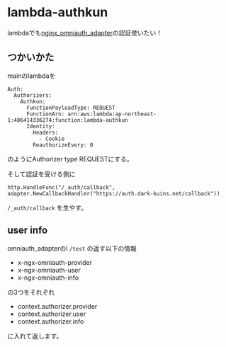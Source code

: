 # lambda-authkun
lambdaでも[nginx_omniauth_adapter](https://github.com/sorah/nginx_omniauth_adapter)の認証使いたい！

## つかいかた

mainのlambdaを

```
Auth:
  Authorizers:
    Authkun:
      FunctionPayloadType: REQUEST
      FunctionArn: arn:aws:lambda:ap-northeast-1:486414336274:function:lambda-authkun
      Identity:
        Headers:
          - Cookie
        ReauthorizeEvery: 0
```

のようにAuthorizer type REQUESTにする。

そして認証を受ける側に

`http.HandleFunc("/_auth/callback", adapter.NewCallbackHandler("https://auth.dark-kuins.net/callback"))`
 
`/_auth/callback` を生やす。

## user info

omniauth_adapterのl `/test` の返す以下の情報

- x-ngx-omniauth-provider
- x-ngx-omniauth-user
- x-ngx-omniauth-info

の3つをそれぞれ

- context.authorizer.provider
- context.authorizer.user
- context.authorizer.info

に入れて返します。
